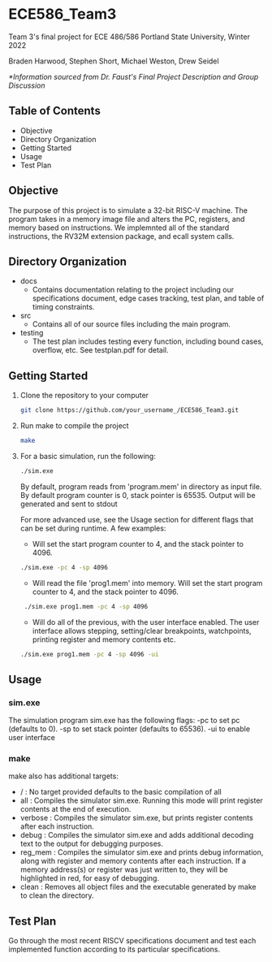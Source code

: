 # ECE586_Team3
Team 3's final project for ECE 486/586
Portland State University, Winter 2022

Braden Harwood, Stephen Short, Michael Weston, Drew Seidel

*\*Information sourced from Dr. Faust's Final Project Description and Group Discussion*
## Table of Contents
- Objective
- Directory Organization
- Getting Started
- Usage
- Test Plan

## Objective
The purpose of this project is to simulate a 32-bit RISC-V machine. The program takes in a memory image file and alters the PC, registers, and memory based on instructions. We implemnted all of the standard instructions, the RV32M extension package, and ecall system calls. 

## Directory Organization
- docs
  - Contains documentation relating to the project including our specifications document, edge cases tracking, test plan, and table of timing constraints.
- src
  - Contains all of our source files including the main program.
- testing
  - The test plan includes testing every function, including bound cases, overflow, etc. See testplan.pdf for detail. 

## Getting Started
1. Clone the repository to your computer
   ```sh
   git clone https://github.com/your_username_/ECE586_Team3.git
   ```
2. Run make to compile the project
   ```sh
   make
   ```
3. For a basic simulation, run the following:
   ```sh
   ./sim.exe 
   ```
   By default, program reads from 'program.mem' in directory as input file. By default program counter is 0, stack pointer is 65535. Output will be generated and sent to stdout
   
   For more advanced use, see the Usage section for different flags that can be set during runtime.
   A few examples:
   
   - Will set the start program counter to 4, and the stack pointer to 4096.
   ```sh
   ./sim.exe -pc 4 -sp 4096
   ```
   
   - Will read the file 'prog1.mem' into memory. Will set the start program counter to 4, and the stack pointer to 4096.
   ```sh
    ./sim.exe prog1.mem -pc 4 -sp 4096
   ```
 
   - Will do all of the previous, with the user interface enabled. The user interface allows stepping, setting/clear breakpoints, watchpoints, printing register and memory contents etc. 
   ```sh
   ./sim.exe prog1.mem -pc 4 -sp 4096 -ui
   ```
 <!---  
   - Will run the simulator as described above with the optimized policy and will also print out statistics on reads, writes, and instruction fetches at the end of the output.
   ```sh
   ./sim.exe -stat -opt testing/traces/trace.txt
   ```
  --> 
   
## Usage
### sim.exe
The simulation program sim.exe has the following flags: -pc to set pc (defaults to 0). -sp to set stack pointer (defaults to 65536). -ui to enable user interface


### make
make also has additional targets:
- /<none>    : No target provided defaults to the basic compilation of all
- all        : Compiles the simulator sim.exe. Running this mode will print register contents at the end of execution.
- verbose    : Compiles the simulator sim.exe, but prints register contents after each instruction. 
- debug      : Compiles the simulator sim.exe and adds additional decoding text to the output for debugging purposes.
- reg_mem    : Compiles the simulator sim.exe and prints debug information, along with register and memory contents after each instruction. If a memory address(s) or register was just written to, they will be highlighted in red, for easy of debugging. 
- clean      : Removes all object files and the executable generated by make to clean the directory.

## Test Plan
Go through the most recent RISCV specifications document and test each implemented function according to its particular specifications.
